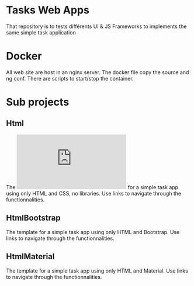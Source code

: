 # Tasks Web Apps

That repository is to tests différents UI & JS Frameworks to implements the same simple task application

# Docker

All web site are host in an nginx server. The docker file copy the source and ng conf. There are scripts to start/stop the container.

# Sub projects

## Html

The ![template](https://loicpetit.github.io/tasks-webapps/src/html/index.html) for a simple task app using only HTML and CSS, no libraries.
Use links to navigate through the functionnalities.

## HtmlBootstrap

The template for a simple task app using only HTML and Bootstrap.
Use links to navigate through the functionnalities.

## HtmlMaterial

The template for a simple task app using only HTML and Material.
Use links to navigate through the functionnalities.

